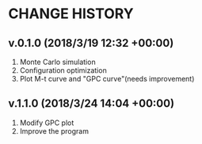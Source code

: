 # CHANGE HISTORY

## v.0.1.0 (2018/3/19 12:32 +00:00)
<ol>
<li>Monte Carlo simulation</li>
<li>Configuration optimization</li>
<li>Plot M-t curve and "GPC curve"(needs improvement)</li>
</ol>

## v.1.1.0 (2018/3/24 14:04 +00:00)
<ol>
<li>Modify GPC plot</li>
<li>Improve the program</li>
</ol>





